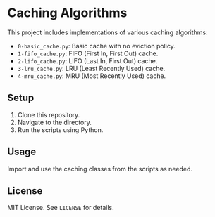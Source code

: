# Caching Algorithms

This project includes implementations of various caching algorithms:

- `0-basic_cache.py`: Basic cache with no eviction policy.
- `1-fifo_cache.py`: FIFO (First In, First Out) cache.
- `2-lifo_cache.py`: LIFO (Last In, First Out) cache.
- `3-lru_cache.py`: LRU (Least Recently Used) cache.
- `4-mru_cache.py`: MRU (Most Recently Used) cache.

## Setup

1. Clone this repository.
2. Navigate to the directory.
3. Run the scripts using Python.

## Usage

Import and use the caching classes from the scripts as needed.

## License

MIT License. See `LICENSE` for details.

